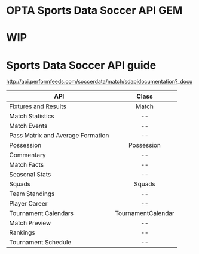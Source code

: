 # OPTA Sports Data Soccer API GEM

<!-- Short description and motivation. -->

# WIP

# Sports Data Soccer API guide

<http://api.performfeeds.com/soccerdata/match/sdapidocumentation?_docu>

API                               |  Class
--------------------------------- | :-----:
Fixtures and Results              | Match
Match Statistics                  | --
Match Events                      | --
Pass Matrix and Average Formation | --
Possession                        | Possession
Commentary                        | --
Match Facts                       | --
Seasonal Stats                    | --
Squads                            | Squads
Team Standings                    | --
Player Career                     | --
Tournament Calendars              | TournamentCalendar
Match Preview                     | --
Rankings                          | --
Tournament Schedule               | --


<!-- ## Usage
How to use my plugin.

## Installation
Add this line to your application's Gemfile:

```ruby
gem 'opta_sd'
```

And then execute:
```bash
$ bundle
```

Or install it yourself as:
```bash
$ gem install opta_sd
```

## Contributing
Contribution directions go here.

## License
The gem is available as open source under the terms of the [MIT License](http://opensource.org/licenses/MIT). -->
